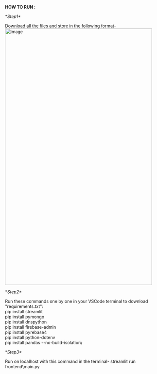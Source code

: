 **HOW TO RUN :**

**Step1\**

Download all the files and store in the following format-\
<img width="483" height="844" alt="image" src="https://github.com/user-attachments/assets/50016130-22e5-4803-a640-77a39283cc56" />


**Step2\**

Run these commands one by one in your VSCode terminal to download "requirements.txt":\
pip install streamlit\
pip install pymongo\
pip install dnspython\
pip install firebase-admin\
pip install pyrebase4\
pip install python-dotenv\
pip install pandas --no-build-isolation\

**Step3\**

Run on localhost with this command in the terminal- streamlit run frontend\main.py



